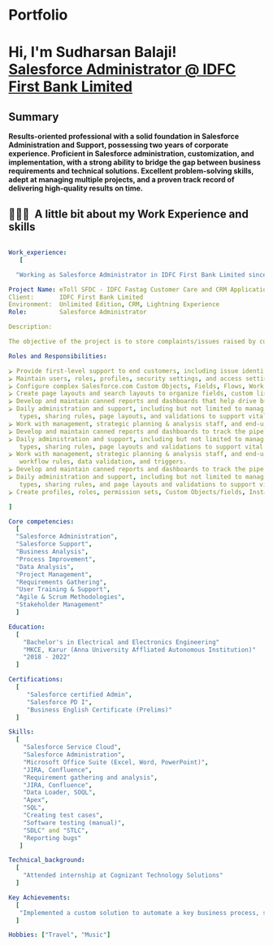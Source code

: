 # Portfolio
<h1>Hi, I'm Sudharsan Balaji! <br/><a href="https://github.com/SudharsanBalaji/Portfolio/blob/main/README.md">Salesforce Administrator @ IDFC First Bank Limited</a></h1>

<h2>Summary</h2>
    <b>Results-oriented professional with a solid foundation in Salesforce Administration and Support, possessing two years of corporate experience. Proficient in Salesforce administration, customization, and implementation, with a strong ability to bridge the gap between business requirements and technical solutions. Excellent problem-solving skills, adept at managing multiple projects, and a proven track record of delivering high-quality results on time.
</b>

<h2> 👨🏻‍💻 &nbsp;A little bit about my Work Experience and skills</h2>

```yaml

Work_experience:
   [

  "Working as Salesforce Administrator in IDFC First Bank Limited since Oct 2022"

Project Name: eToll SFDC - IDFC Fastag Customer Care and CRM Application
Client:       IDFC First Bank Limited
Environment:  Unlimited Edition, CRM, Lightning Experience
Role:         Salesforce Administrator

Description:

The objective of the project is to store complaints/issues raised by customers and resolve them efficiently with a lower TAT. Additionally, the CRM will be used for cross-selling, upselling, and identifying opportunities.

Roles and Responsibilities:

⮚ Provide first-level support to end customers, including issue identification and resolution/escalation.
⮚ Maintain users, roles, profiles, security settings, and access settings.
⮚ Configure complex Salesforce.com Custom Objects, Fields, Flows, Workflows, Approval Processes, etc., as needed.
⮚ Create page layouts and search layouts to organize fields, custom links, related lists, and other components on record detail and edit pages.
⮚ Develop and maintain canned reports and dashboards that help drive business decisions.
⮚ Daily administration and support, including but not limited to managing multiple users’ setup, profiles, and roles, customization of objects, fields, record 
   types, sharing rules, page layouts, and validations to support vital business functions.
⮚ Work with management, strategic planning & analysis staff, and end-users to create and manage complex workflow rules, data validation, and triggers.
⮚ Develop and maintain canned reports and dashboards to track the pipeline for management visibility.
⮚ Daily administration and support, including but not limited to managing multiple users’ setup, profiles and roles, customization of objects, fields, record 
   types, sharing rules, page layouts and validations to support vital business functions.
⮚ Work with management, strategic planning & analysis staff, and end-users to create and manage complex.
   workflow rules, data validation, and triggers.
⮚ Develop and maintain canned reports and dashboards to track the pipeline for management visibility.
⮚ Daily administration and support, including but not limited to managing multiple users’ setup, profiles, and roles, customization of objects, fields, record 
   types, sharing rules, and page layouts and validations to support vital business functions.
⮚ Create profiles, roles, permission sets, Custom Objects/fields, Installation of AppExchange packages.

]

Core competencies:
  [
  "Salesforce Administration",
  "Salesforce Support",
  "Business Analysis",
  "Process Improvement",
  "Data Analysis",
  "Project Management",
  "Requirements Gathering",
  "User Training & Support",
  "Agile & Scrum Methodologies",
  "Stakeholder Management"
  ]

Education:
  [
    "Bachelor's in Electrical and Electronics Engineering"
    "MKCE, Karur (Anna University Affliated Autonomous Institution)"
    "2018 - 2022"
  ]

Certifications:
  [
     "Salesforce certified Admin",
     "Salesforce PD I",
     "Business English Certificate (Prelims)"
  ]

Skills:
  [
    "Salesforce Service Cloud",
    "Salesforce Administration",
    "Microsoft Office Suite (Excel, Word, PowerPoint)",
    "JIRA, Confluence",
    "Requirement gathering and analysis",
    "JIRA, Confluence",
    "Data Loader, SOQL",
    "Apex",
    "SQL",
    "Creating test cases",
    "Software testing (manual)",
    "SDLC" and "STLC",
    "Reporting bugs"
   ]

Technical_background:
  [
    "Attended internship at Cognizant Technology Solutions"
  ]

Key Achievements:
  [
   "Implemented a custom solution to automate a key business process, saving the team work hours."
  ]

Hobbies: ["Travel", "Music"]
```
